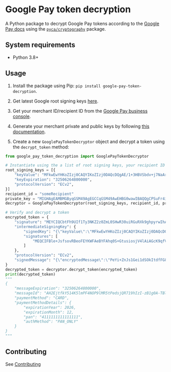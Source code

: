 # Google Pay token decryption

A Python package to decrypt Google Pay tokens according to the [Google Pay docs](https://developers.google.com/pay/api/android/guides/resources/payment-data-cryptography#decrypt-token) using the [`pyca/cryptography`](https://cryptography.io/en/latest/) package.

## System requirements

- Python 3.8+

## Usage

1. Install the package using Pip: `pip install google-pay-token-decryption`.

2. Get latest Google root signing keys [here](https://developers.google.com/pay/api/android/guides/resources/payment-data-cryptography#root-signing-keys).

3. Get your merchant ID/recipient ID from the [Google Pay business console](https://pay.google.com/business/console).

4. Generate your merchant private and public keys by following [this documentation](https://developers.google.com/pay/api/android/guides/resources/payment-data-cryptography#using-openssl).

5. Create a new `GooglePayTokenDecryptor` object and decrypt a token using the `decrypt_token` method:

```python
from google_pay_token_decryption import GooglePayTokenDecryptor

# Instantiate using the a list of root signing keys, your recipient ID and private key
root_signing_keys = [{
    "keyValue": "MFkwEwYHKoZIzj0CAQYIKoZIzj0DAQcDQgAE/1+3HBVSbdv+j7NaArdgMyoSAM43yRydzqdg1TxodSzA96Dj4Mc1EiKroxxunavVIvdxGnJeFViTzFvzFRxyCw==",
    "keyExpiration": "32506264800000",
    "protocolVersion": "ECv2",
}]
recipient_id = "someRecipient"
private_key = "MIGHAgEAMBMGByqGSM49AgEGCCqGSM49AwEHBG0wawIBAQQgCPSuFr4iSIaQprjjchHPyDu2NXFe0vDBoTpPkYaK9dehRANCAATnaFz/vQKuO90pxsINyVNWojabHfbx9qIJ6uD7Q7ZSxmtyo/Ez3/o2kDT8g0pIdyVIYktCsq65VoQIDWSh2Bdm"
decryptor = GooglePayTokenDecryptor(root_signing_keys, recipient_id, private_key)

# Verify and decrypt a token 
encrypted_token = {
    "signature": "MEYCIQCbtFh9UIf1Ty3NKZ2z0ZmL0SHwR30uiRGuRXk9ghpyrwIhANiZQ0Df6noxkQ6M652PcIPkk2m1PQhqiq4UhzvPQOYf",
    "intermediateSigningKey": {
        "signedKey": "{\"keyValue\":\"MFkwEwYHKoZIzj0CAQYIKoZIzj0DAQcDQgAE/1+3HBVSbdv+j7NaArdgMyoSAM43yRydzqdg1TxodSzA96Dj4Mc1EiKroxxunavVIvdxGnJeFViTzFvzFRxyCw==\",\"keyExpiration\":\"1879409613939\"}",
        "signatures": [
            "MEQCIFBle+JsfsovRBeoFEYKWFAeBYFAhq0S+GtusiosjV4lAiAGcK9qfVpnqG6Hw8cbGBQ79beiAs6IIkBxBfeKDBR+kA=="
        ]
    },
    "protocolVersion": "ECv2",
    "signedMessage": "{\"encryptedMessage\":\"PeYi+ZnJs1Gei1dSOkItdfFG8Y81FvEI7dHE0sSrSU6OPnndftV/qDbbmXHmppoyP/2lhF+XsH93qzD3u46BRnxxPtetzGT0533rIraskTj8SZ6FVYY1Opfo7FECGk57FfF8aDaCSOoyTh1k0v6wdxVwEVvWqG1T/ij+u2KWOw5G1WSB/RVicni0Az13ModYb0KMdMws1USKlWxBfKU5PtxibVx4fZ95HYQ82qgHlV4ToKaUY7YWud1iEspmFsBMk0nh4t1hVxRzsxKUjMV1915qD5yq7k5n9YPao2mR9NJgLPDktsc4uf9bszzvnqhz3T1YID43QwX16yCyn/YxNVe3dJ1+S+BGyJ+vyKXp+Zh4SlIua2NFLwnR06Es3Kvl6LlOGasoPC/tMAWYLQlGsl+vHK3mrMZjC6KbOsXg+2mrlZwL+QOt3ih2jIPe\",\"ephemeralPublicKey\":\"BD6pQKpy7yDebAX4qV0u/AfMYNQhOD+teyoa/5SsxwTGCoC1ZKHxNMb5BXvRmBcYGPNTx8+fAkEwzJ8GqbX/Q7E=\",\"tag\":\"8gFteCvCuamX1RmL7ORdHqleyBf0N55OfAs80RYGgwc=\"}"
}
decrypted_token = decryptor.decrypt_token(encrypted_token)
print(decrypted_token)
"""
{
    "messageExpiration": "32506264800000",
    "messageId": "AH2EjtfkY514K5lmPF4NOP9lMR5tPedsjQR719hIzI-zB1g0A-TBlYInGQuEVQeIWGlajqEpvSyrl3r_iN0RxoV9RYjxqnzG-kXmcBNkferp4NfNjVqxYrVT0e5JRzU3dQjkb0tQWOxN",
    "paymentMethod": "CARD",
    "paymentMethodDetails": {
        "expirationYear": 2026,
        "expirationMonth": 12,
        "pan": "4111111111111111",
        "authMethod": "PAN_ONLY"
    }
}
"""
```

## Contributing

See [Contributing](./CONTRIBUTING.md)